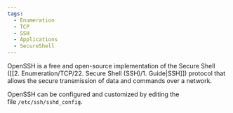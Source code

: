 ```yaml
---
tags:
  - Enumeration
  - TCP
  - SSH
  - Applications
  - SecureShell
---
```

OpenSSH is a free and open-source implementation of the Secure Shell ([[2. Enumeration/TCP/22. Secure Shell (SSH)/1. Guide|SSH]]) protocol that allows the secure transmission of data and commands over a network.

OpenSSH can be configured and customized by editing the file `/etc/ssh/sshd_config`.